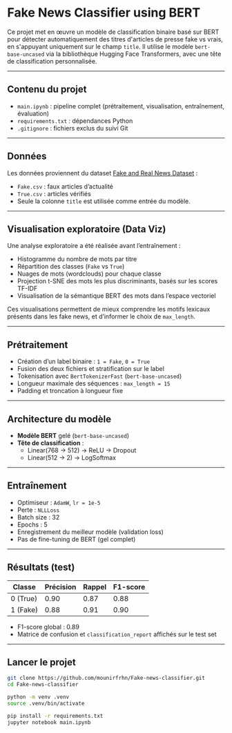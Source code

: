 # Fake News Classifier using BERT

Ce projet met en œuvre un modèle de classification binaire basé sur BERT pour détecter automatiquement des titres d'articles de presse fake vs vrais, en s'appuyant uniquement sur le champ `title`. Il utilise le modèle `bert-base-uncased` via la bibliothèque Hugging Face Transformers, avec une tête de classification personnalisée.

---

## Contenu du projet

- `main.ipynb` : pipeline complet (prétraitement, visualisation, entraînement, évaluation)
- `requirements.txt` : dépendances Python
- `.gitignore` : fichiers exclus du suivi Git

---

## Données

Les données proviennent du dataset [Fake and Real News Dataset](https://www.kaggle.com/clmentbisaillon/fake-and-real-news-dataset) :

- `Fake.csv` : faux articles d’actualité
- `True.csv` : articles vérifiés
- Seule la colonne `title` est utilisée comme entrée du modèle.

---

## Visualisation exploratoire (Data Viz)

Une analyse exploratoire a été réalisée avant l’entraînement :

- Histogramme du nombre de mots par titre
- Répartition des classes (`Fake` vs `True`)
- Nuages de mots (wordclouds) pour chaque classe
- Projection t-SNE des mots les plus discriminants, basés sur les scores TF-IDF
- Visualisation de la sémantique BERT des mots dans l’espace vectoriel

Ces visualisations permettent de mieux comprendre les motifs lexicaux présents dans les fake news, et d’informer le choix de `max_length`.

---

## Prétraitement

- Création d’un label binaire : `1 = Fake`, `0 = True`
- Fusion des deux fichiers et stratification sur le label
- Tokenisation avec `BertTokenizerFast` (`bert-base-uncased`)
- Longueur maximale des séquences : `max_length = 15`
- Padding et troncation à longueur fixe

---

## Architecture du modèle

- **Modèle BERT** gelé (`bert-base-uncased`)
- **Tête de classification** :
  - Linear(768 → 512) → ReLU → Dropout
  - Linear(512 → 2) → LogSoftmax

---

## Entraînement

- Optimiseur : `AdamW`, `lr = 1e-5`
- Perte : `NLLLoss`
- Batch size : 32
- Epochs : 5
- Enregistrement du meilleur modèle (validation loss)
- Pas de fine-tuning de BERT (gel complet)

---

## Résultats (test)

| Classe     | Précision | Rappel | F1-score |
|------------|-----------|--------|----------|
| 0 (True)   | 0.90      | 0.87   | 0.88     |
| 1 (Fake)   | 0.88      | 0.91   | 0.90     |

- F1-score global : 0.89
- Matrice de confusion et `classification_report` affichés sur le test set

---

## Lancer le projet

```bash
git clone https://github.com/mounirfrhn/Fake-news-classifier.git
cd Fake-news-classifier

python -m venv .venv
source .venv/bin/activate

pip install -r requirements.txt
jupyter notebook main.ipynb
